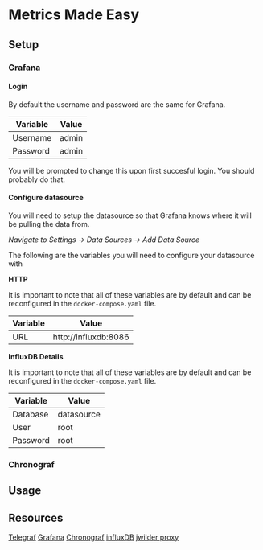 # Metrics Made Easy 

## Setup

### Grafana
#### Login
By default the username and password are the same for Grafana.

| Variable      | Value                 |
|---------------|-----------------------|
| Username      | admin                 |
| Password      | admin                 |

You will be prompted to change this upon first succesful login. You should probably do that.

#### Configure datasource
You will need to setup the datasource so that Grafana knows where it will be pulling the data from.

*Navigate to Settings -> Data Sources -> Add Data Source*

The following are the variables you will need to configure your datasource with

**HTTP**

It is important to note that all of these variables are by default and can be reconfigured in the `docker-compose.yaml` file.

| Variable      | Value                 |
|---------------|-----------------------|
| URL           | http://influxdb:8086  |

**InfluxDB Details**

It is important to note that all of these variables are by default and can be reconfigured in the `docker-compose.yaml` file.

| Variable      | Value                 |
|---------------|-----------------------|
| Database      | datasource            |
| User          | root                  |
| Password      | root                  |

### Chronograf

## Usage


## Resources
[Telegraf](https://hub.docker.com/_/telegraf)
[Grafana](https://hub.docker.com/r/grafana/grafana/)
[Chronograf](https://hub.docker.com/_/chronograf)
[influxDB](https://hub.docker.com/_/influxdb)
[jwilder proxy](https://github.com/jwilder/nginx-proxy)
